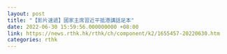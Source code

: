 ```yaml
---
layout: post
title: "【影片速遞】國家主席習近平抵港講話足本"
date: 2022-06-30 15:59:56.000000000 +08:00
link: https://news.rthk.hk/rthk/ch/component/k2/1655457-20220630.htm
categories: rthk
---
```



